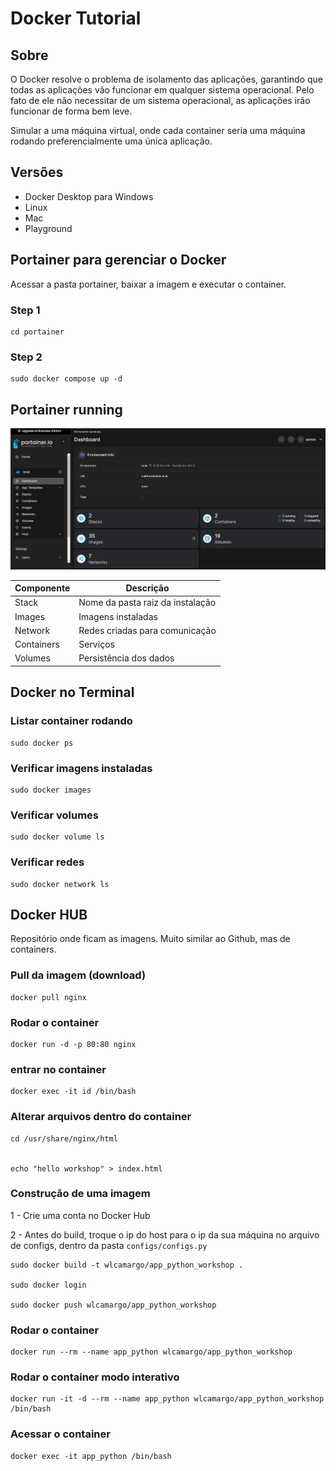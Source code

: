 # Docker Tutorial

## Sobre
O Docker resolve o problema de isolamento das aplicações, garantindo que todas as aplicações vão funcionar em qualquer sistema operacional. Pelo fato de ele não necessitar de um sistema operacional, as aplicações irão funcionar de forma bem leve.

Simular a uma máquina virtual, onde cada container seria uma máquina rodando preferencialmente uma única aplicação. 

## Versões
- Docker Desktop para Windows
- Linux
- Mac
- Playground

## Portainer para gerenciar o Docker
Acessar a pasta portainer, baixar a imagem e executar o container.

### Step 1
```
cd portainer
```

### Step 2
```
sudo docker compose up -d
```

## Portainer running
![image](./assets/portainer.png)


| Componente | Descrição                              |
|------------|----------------------------------------|
| Stack      | Nome da pasta raiz da instalação       |
| Images     | Imagens instaladas                     |
| Network    | Redes criadas para comunicação         |
| Containers | Serviços                               |
| Volumes    | Persistência dos dados                 |


## Docker no Terminal
### Listar container rodando
```
sudo docker ps
```

### Verificar imagens instaladas
```
sudo docker images
```

### Verificar volumes
```
sudo docker volume ls
```

### Verificar redes
```
sudo docker network ls
```

## Docker HUB

Repositório onde ficam as imagens. Muito similar ao Github, mas de containers.

### Pull da imagem (download)
```
docker pull nginx
```

### Rodar o container
```
docker run -d -p 80:80 nginx
```

### entrar no container
```
docker exec -it id /bin/bash
```

### Alterar arquivos dentro do container
```
cd /usr/share/nginx/html


echo "hello workshop" > index.html
```

### Construção de uma imagem

1 - Crie uma conta no Docker Hub 

2 - Antes do build, troque o ip do host para o ip da sua máquina no arquivo de configs, dentro da pasta ```configs/configs.py```

```
sudo docker build -t wlcamargo/app_python_workshop .

sudo docker login 

sudo docker push wlcamargo/app_python_workshop
```

### Rodar o container
```
docker run --rm --name app_python wlcamargo/app_python_workshop
```

### Rodar o container modo interativo
```
docker run -it -d --rm --name app_python wlcamargo/app_python_workshop /bin/bash
```

### Acessar o container
```
docker exec -it app_python /bin/bash
```